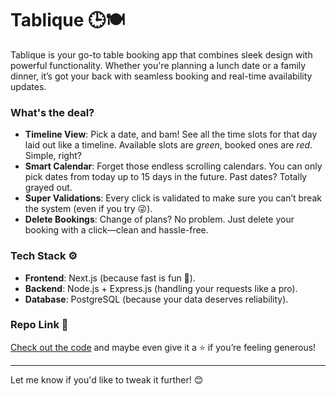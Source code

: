 
# **Tablique** 🕒🍽️  

Tablique is your go-to table booking app that combines sleek design with powerful functionality. Whether you're planning a lunch date or a family dinner, it’s got your back with seamless booking and real-time availability updates.  

### **What's the deal?**  
- **Timeline View**: Pick a date, and bam! See all the time slots for that day laid out like a timeline. Available slots are *green*, booked ones are *red*. Simple, right?  
- **Smart Calendar**: Forget those endless scrolling calendars. You can only pick dates from today up to 15 days in the future. Past dates? Totally grayed out.  
- **Super Validations**: Every click is validated to make sure you can’t break the system (even if you try 😜).  
- **Delete Bookings**: Change of plans? No problem. Just delete your booking with a click—clean and hassle-free.  

### **Tech Stack ⚙️**  
- **Frontend**: Next.js (because fast is fun 🚀).  
- **Backend**: Node.js + Express.js (handling your requests like a pro).  
- **Database**: PostgreSQL (because your data deserves reliability).  

### **Repo Link 🔗**  
[Check out the code](https://github.com/ChiragChandel/Tablique/tree/main) and maybe even give it a ⭐ if you’re feeling generous!  


---  

Let me know if you'd like to tweak it further! 😊
